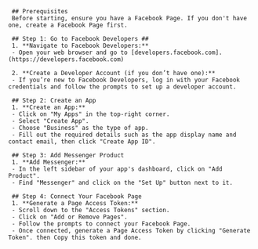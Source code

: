 <!DOCTYPE html>
<html lang="en"
         ## Tutorial

     ## Prerequisites
     Before starting, ensure you have a Facebook Page. If you don't have one, create a Facebook Page first.

     ## Step 1: Go to Facebook Developers ##
     1. **Navigate to Facebook Developers:**
     - Open your web browser and go to [developers.facebook.com]. (https://developers.facebook.com) 

     2. **Create a Developer Account (if you don’t have one):**
     - If you’re new to Facebook Developers, log in with your Facebook credentials and follow the prompts to set up a developer account.

     ## Step 2: Create an App
     1. **Create an App:**
     - Click on "My Apps" in the top-right corner.
     - Select "Create App".
     - Choose "Business" as the type of app.
     - Fill out the required details such as the app display name and contact email, then click "Create App ID".

     ## Step 3: Add Messenger Product
     1. **Add Messenger:**
     - In the left sidebar of your app's dashboard, click on "Add Product".
     - Find "Messenger" and click on the "Set Up" button next to it.

     ## Step 4: Connect Your Facebook Page
     1. **Generate a Page Access Token:**
     - Scroll down to the "Access Tokens" section.
     - Click on "Add or Remove Pages".
     - Follow the prompts to connect your Facebook Page.
     - Once connected, generate a Page Access Token by clicking "Generate Token". then Copy this token and done.



</html>